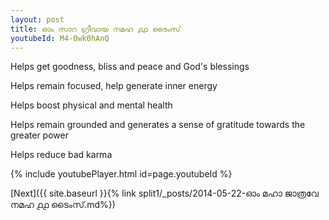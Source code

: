 ```yaml
---
layout: post
title: ഓം സാറ ഗ്രീവായ നമഹ ൧൧ ടൈംസ്
youtubeId: M4-0wk0hAnQ
---
```

 
 
Helps get goodness, bliss and peace and God's blessings
 
Helps remain focused, help generate inner energy 
 
Helps boost physical and mental health 
 
Helps remain grounded and generates a sense of gratitude towards the greater power 
 
Helps reduce bad karma
 
 
 
 


{% include youtubePlayer.html id=page.youtubeId %}
 
[Next]({{ site.baseurl }}{% link  split1/_posts/2014-05-22-ഓം മഹാ ജാത്രവേ നമഹ ൧൧ ടൈംസ്.md%})
 
